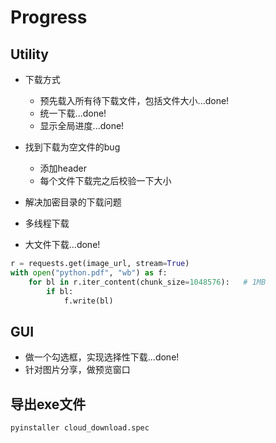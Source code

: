 # Progress

## Utility

* 下载方式
    * 预先载入所有待下载文件，包括文件大小...done!
    * 统一下载...done!
    * 显示全局进度...done!

* 找到下载为空文件的bug
    * 添加header
    * 每个文件下载完之后校验一下大小

* 解决加密目录的下载问题
* 多线程下载
* 大文件下载...done!

```Python
r = requests.get(image_url, stream=True)
with open("python.pdf", "wb") as f:
    for bl in r.iter_content(chunk_size=1048576):   # 1MB
        if bl:
            f.write(bl)
```

## GUI

* 做一个勾选框，实现选择性下载...done!
* 针对图片分享，做预览窗口

## 导出exe文件
`pyinstaller cloud_download.spec`